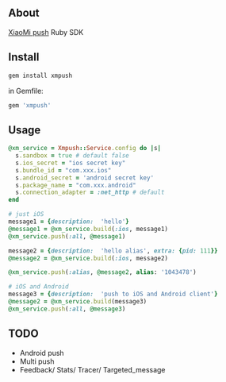 ## About

[XiaoMi push](http://dev.xiaomi.com/) Ruby SDK

## Install

```ruby
gem install xmpush
```

in Gemfile:

```ruby
gem 'xmpush'
```

## Usage


```ruby
@xm_service = Xmpush::Service.config do |s|
  s.sandbox = true # default false
  s.ios_secret = "ios secret key"
  s.bundle_id = "com.xxx.ios"
  s.android_secret = 'android secret key'
  s.package_name = "com.xxx.android"
  s.connection_adapter = :net_http # default
end

# just iOS
message1 = {description:  'hello'}
@message1 = @xm_service.build(:ios, message1)
@xm_service.push(:all, @message1)

message2 = {description:  'hello alias', extra: {pid: 111}}
@message2 = @xm_service.build(:ios, message2)

@xm_service.push(:alias, @message2, alias: '1043478')

# iOS and Android
message3 = {description:  'push to iOS and Android client'}
@message2 = @xm_service.build(message3)
@xm_service.push(:all, @message3)

```

## TODO

- Android push
- Multi push
- Feedback/ Stats/ Tracer/ Targeted_message
